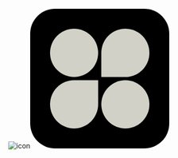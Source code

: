![icon](https://github.com/FrancoSbaffi/Portfolio/assets/99909205/679fc843-0bd3-4ef8-a42e-5df71e5ea827)<svg width="280" height="280" viewBox="0 0 280 280" fill="none" xmlns="http://www.w3.org/2000/svg">
<rect width="280" height="280" rx="50" fill="black"/>
<g clip-path="url(#clip0_345_17)">
<circle cx="88.4" cy="88.4" r="48.4" fill="#D1D1C7"/>
<path d="M143.2 88.4C143.2 61.6694 164.869 40 191.6 40C218.331 40 240 61.6694 240 88.4C240 115.131 218.331 136.8 191.6 136.8H143.2V88.4Z" fill="#D1D1C7"/>
<path d="M40 191.6C40 164.869 61.6694 143.2 88.4 143.2H136.8V191.6C136.8 218.331 115.131 240 88.4 240C61.6694 240 40 218.331 40 191.6Z" fill="#D1D1C7"/>
<circle cx="191.6" cy="191.6" r="48.4" fill="#D1D1C7"/>
</g>
<defs>
<clipPath id="clip0_345_17">
<rect width="200" height="200" fill="white" transform="translate(40 40)"/>
</clipPath>
</defs>
</svg>

